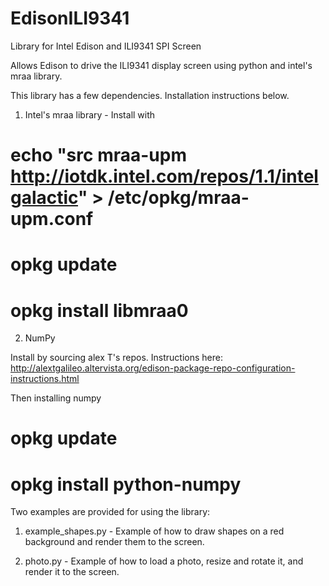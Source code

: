 # EdisonILI9341
Library for Intel Edison and ILI9341 SPI Screen

Allows Edison to drive the ILI9341 display screen using python and intel's mraa library. 

This library has a few dependencies. Installation instructions below.

1. Intel's mraa library - Install with 

# echo "src mraa-upm http://iotdk.intel.com/repos/1.1/intelgalactic" > /etc/opkg/mraa-upm.conf
# opkg update
# opkg install libmraa0

2. NumPy

Install by sourcing alex T's repos. Instructions here: http://alextgalileo.altervista.org/edison-package-repo-configuration-instructions.html 

Then installing numpy

# opkg update
# opkg install python-numpy

Two examples are provided for using the library:

1. example_shapes.py - Example of how to draw shapes on a red background and render them to the screen. 

2. photo.py - Example of how to load a photo, resize and rotate it, and render it to the screen. 


